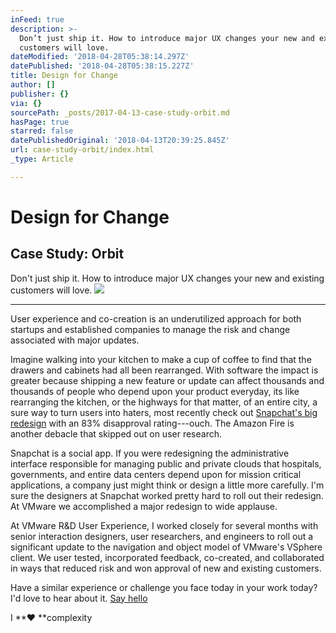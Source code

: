 ```yaml
---
inFeed: true
description: >-
  Don’t just ship it. How to introduce major UX changes your new and existing
  customers will love.
dateModified: '2018-04-28T05:38:14.297Z'
datePublished: '2018-04-28T05:38:15.227Z'
title: Design for Change
author: []
publisher: {}
via: {}
sourcePath: _posts/2017-04-13-case-study-orbit.md
hasPage: true
starred: false
datePublishedOriginal: '2018-04-13T20:39:25.845Z'
url: case-study-orbit/index.html
_type: Article

---
```

# Design for Change

## Case Study: Orbit

Don't just ship it. How to introduce major UX changes your new and existing customers will love.
![](https://the-grid-user-content.s3-us-west-2.amazonaws.com/f95e390b-d8ca-4432-92ea-ea2fda0ea6f3.gif)

---

User experience and co-creation is an underutilized approach for both startups and established companies to manage the risk and change associated with major updates.

Imagine walking into your kitchen to make a cup of coffee to find that the drawers and cabinets had all been rearranged. With software the impact is greater because shipping a new feature or update can affect thousands and thousands of people who depend upon your product everyday, its like rearranging the kitchen, or the highways for that matter, of an entire city, a sure way to turn users into haters, most recently check out [Snapchat's big redesign][0] with an 83% disapproval rating---ouch. The Amazon Fire is another debacle that skipped out on user research.

Snapchat is a social app. If you were redesigning the administrative interface responsible for managing public and private clouds that hospitals, governments, and entire data centers depend upon for mission critical applications, a company just might think or design a little more carefully. I'm sure the designers at Snapchat worked pretty hard to roll out their redesign. At VMware we accomplished a major redesign to wide applause.

At VMware R&D User Experience, I worked closely for several months with senior interaction designers, user researchers, and engineers to roll out a significant update to the navigation and object model of VMware's VSphere client. We user tested, incorporated feedback, co-created, and collaborated in ways that reduced risk and won approval of new and existing customers.

Have a similar experience or challenge you face today in your work today? I'd love to hear about it.
[Say hello][1]

I **♥ **complexity

[0]: https://techcrunch.com/2018/01/11/snapchat-redesign-uninstall/
[1]: http://tiny.cc/hello-daniel
